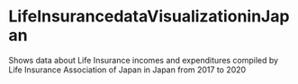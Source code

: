 # LifeInsurancedataVisualizationinJapan 

Shows data about Life Insurance incomes and expenditures compiled by Life Insurance Association of Japan in Japan from 2017 to 2020
